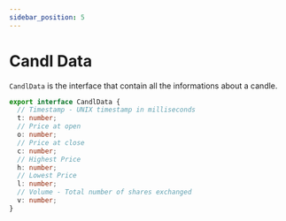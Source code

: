 ```yaml
---
sidebar_position: 5
---
```


# Candl Data

`CandlData` is the interface that contain all the informations about a candle.

<!-- [CandlMock](./candl_mock.md) can generate fake data.

[CandlMapper](./candl_mapper) can map raw data to `CandlData` -->

```ts
export interface CandlData {
  // Timestamp - UNIX timestamp in milliseconds
  t: number;
  // Price at open
  o: number;
  // Price at close
  c: number;
  // Highest Price
  h: number;
  // Lowest Price
  l: number;
  // Volume - Total number of shares exchanged
  v: number;
}
```
